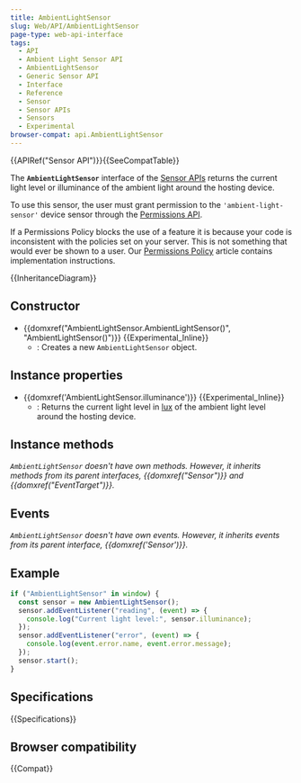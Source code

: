 ```yaml
---
title: AmbientLightSensor
slug: Web/API/AmbientLightSensor
page-type: web-api-interface
tags:
  - API
  - Ambient Light Sensor API
  - AmbientLightSensor
  - Generic Sensor API
  - Interface
  - Reference
  - Sensor
  - Sensor APIs
  - Sensors
  - Experimental
browser-compat: api.AmbientLightSensor
---
```


{{APIRef("Sensor API")}}{{SeeCompatTable}}

The **`AmbientLightSensor`** interface of the [Sensor APIs](/en-US/docs/Web/API/Sensor_APIs) returns the current light level or illuminance of the ambient light around the hosting device.

To use this sensor, the user must grant permission to the `'ambient-light-sensor'` device sensor through the [Permissions API](/en-US/docs/Web/API/Permissions_API).

If a Permissions Policy blocks the use of a feature it is because your code is inconsistent with the policies set on your server. This is not something that would ever be shown to a user. Our [Permissions Policy](/en-US/docs/Web/HTTP/Permissions_Policy) article contains implementation instructions.

{{InheritanceDiagram}}

## Constructor

- {{domxref("AmbientLightSensor.AmbientLightSensor()", "AmbientLightSensor()")}} {{Experimental_Inline}}
  - : Creates a new `AmbientLightSensor` object.

## Instance properties

- {{domxref('AmbientLightSensor.illuminance')}} {{Experimental_Inline}}
  - : Returns the current light level in [lux](https://en.wikipedia.org/wiki/Lux) of the ambient light level around the hosting device.

## Instance methods

_`AmbientLightSensor` doesn't have own methods. However, it inherits methods from its parent interfaces, {{domxref("Sensor")}} and {{domxref("EventTarget")}}._

## Events

_`AmbientLightSensor` doesn't have own events. However, it inherits events from its parent interface, {{domxref('Sensor')}}._

## Example

```js
if ("AmbientLightSensor" in window) {
  const sensor = new AmbientLightSensor();
  sensor.addEventListener("reading", (event) => {
    console.log("Current light level:", sensor.illuminance);
  });
  sensor.addEventListener("error", (event) => {
    console.log(event.error.name, event.error.message);
  });
  sensor.start();
}
```

## Specifications

{{Specifications}}

## Browser compatibility

{{Compat}}
